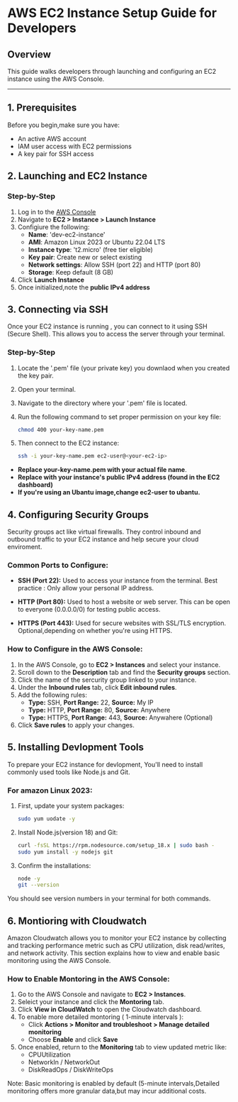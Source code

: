 # AWS EC2 Instance Setup Guide for Developers
## Overview
This guide walks developers through launching and configuring an EC2 instance using the AWS Console.
___
## 1. Prerequisites

Before you begin,make sure you have:
- An active AWS account
- IAM user access with EC2 permissions
- A key pair for SSH access

## 2. Launching and EC2 Instance 

### Step-by-Step

1. Log in to the [AWS Console](Https://console.aws.amazon.com/)
2. Navigate to **EC2 > Instance > Launch Instance**
3. Configiure the following:
   - **Name**: 'dev-ec2-instance'
   - **AMI**: Amazon Linux 2023 or Ubuntu 22.04 LTS 
   - **Instance type**: 't2.micro' (free tier eligible)
   - **Key pair**: Create new or select existing
   - **Network settings**: Allow SSH (port 22) and HTTP (port 80)
   - **Storage**: Keep default (8 GB)
4. Click **Launch Instance**
5. Once initialized,note the **public IPv4 address**

## 3. Connecting via SSH

Once your EC2 instance is running , you can connect to it using SSH (Secure Shell). This allows you to access the server through your terminal.

### Step-by-Step

1. Locate the '.pem' file (your private key) you downlaod when you created the key pair.
2. Open your terminal.
3. Navigate to the directory where your '.pem' file is located.
4. Run the following command to set proper permission on your key file:

   ```bash
   chmod 400 your-key-name.pem
   
5. Then connect to the EC2 instance:
   
   ```bash
   ssh -i your-key-name.pem ec2-user@<your-ec2-ip>

- **Replace your-key-name.pem with your actual file name**.
- **Replace<your-ec2-ip> with your instance's public IPv4 address (found in the EC2 dashboard)**
- **If you're using an Ubantu image,change ec2-user to ubantu.**

## 4. Configuring Security Groups

Security groups act like virtual firewalls. They control inbound and outbound traffic to your EC2 instance and help secure your cloud enviroment.

### Common Ports to Configure:

- **SSH (Port 22):** Used to access your instance from the terminal.
  Best practice : Only allow your personal IP address.
 
- **HTTP (Port 80):** Used to host a website or web server.
  This can be open to everyone (0.0.0.0/0) for testing public access.

- **HTTPS (Port 443):** Used for secure websites with SSL/TLS encryption.
  Optional,depending on whether you're using HTTPS.

### How to Configure in the AWS Console:

1. In the AWS Console, go to **EC2 > Instances** and select your instance.
2. Scroll down to the **Description** tab and find the **Security groups** section.
3. Click the name of the sercurity group linked to your instance.
4. Under the **Inbound rules** tab, click **Edit inbound rules**.
5. Add the following rules:
   - **Type:** SSH, **Port Range:** 22, **Source:** My IP
   - **Type:** HTTP, **Port Range:** 80, **Source:** Anywhere
   - **Type:** HTTPS, **Port Range:** 443, **Source:** Anywahere (Optional)
6. Click **Save rules** to apply your changes.

## 5. Installing Devlopment Tools

To prepare your EC2 instance for devlopment, You'll need to install commonly used tools like Node.js and Git.

### For amazon Linux 2023:

1. First, update your system packages:

   ```bash
   sudo yum uodate -y

2. Install Node.js(version 18) and Git:
   ```bash
   curl -fsSL https://rpm.nodesource.com/setup_18.x | sudo bash -
   sudo yum install -y nodejs git

3. Confirm the installations:
   ```bash
   node -y
   git --version
   
You should see version numbers in your terminal for both commands.

## 6. Montioring with Cloudwatch

Amazon Cloudwatch allows you to monitor your EC2 instance by collecting and tracking performance metric such as CPU utilization, disk read/writes, and network activity. This section explains how to view and enable basic monitoring using the AWS Console.

### How to Enable Montoring in the AWS Console:

1. Go to the AWS Console and navigate to **EC2 > Instances**.
2. Seleict your instance and click the **Montoring** tab.
3. Click **View in CloudWatch** to open the Cloudwatch dashboard.
4. To enable more detailed montoring ( 1-minute intervals ):
   - Click **Actions > Monitor and troubleshoot > Manage detailed monitoring**
   - Choose **Enable** and click **Save**
5. Once enabled, return to the **Monitoring** tab to view updated metric like:
   - CPUUtilization
   - NetworkIn / NetworkOut
   - DiskReadOps / DiskWriteOps
  
Note: Basic monitoring is enabled by default (5-minute intervals,Detailed monitoring offers more granular data,but may incur additional costs.
     

   

  
 
  


